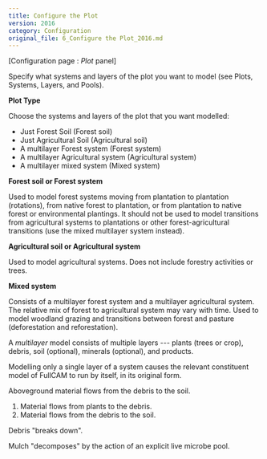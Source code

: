 ```yaml
---
title: Configure the Plot
version: 2016
category: Configuration
original_file: 6_Configure the Plot_2016.md
---
```


[Configuration page : *Plot* panel]

Specify what systems and layers of the plot you want to model (see
Plots, Systems, Layers, and
Pools).

**Plot Type**

Choose the systems and layers of the plot that you want modelled:

- Just Forest Soil (Forest soil)
- Just Agricultural Soil (Agricultural soil)
- A multilayer Forest system (Forest system)
- A multilayer Agricultural system (Agricultural system)
- A multilayer mixed system (Mixed system)

**Forest soil or Forest system**

Used to model forest systems moving from plantation to plantation
(rotations), from native forest to plantation, or from plantation to
native forest or environmental plantings. It should not be used to model
transitions from agricultural systems to plantations or other
forest-agricultural transitions (use the mixed multilayer system
instead).

**Agricultural soil or Agricultural system**

Used to model agricultural systems. Does not include forestry activities
or trees.

**Mixed system**

Consists of a multilayer forest system and a multilayer agricultural
system. The relative mix of forest to agricultural system may vary with
time. Used to model woodland grazing and transitions between forest and
pasture (deforestation and reforestation).

A *multilayer* model consists of multiple layers --- plants (trees or
crop), debris, soil (optional), minerals (optional), and products.

Modelling only a single layer of a system causes the relevant
constituent model of FullCAM to run by itself, in its original form.

Aboveground material flows from the debris to the soil.

1.  Material flows from plants to the debris.
2.  Material flows from the debris to the soil.

Debris "breaks down".

Mulch "decomposes" by the action of an explicit live microbe pool.